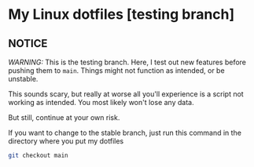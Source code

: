 # My Linux dotfiles [testing branch]

## NOTICE

_WARNING:_ This is the testing branch. Here, I test out new features before pushing them to `main`. Things might not function as intended, or be unstable.

This sounds scary, but really at worse all you'll experience is a script not working as intended. You most likely won't lose any data.

But still, continue at your own risk.

If you want to change to the stable branch, just run this command in the directory where you put my dotfiles

```sh
git checkout main
```
